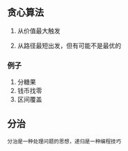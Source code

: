 
## 贪心算法

1. 从价值最大触发

1. 从路径最短出发，但有可能不是最优的


### 例子

1. 分糖果
1. 钱币找零
1. 区间覆盖

## 分治
    分治是一种处理问题的思想，递归是一种编程技巧
